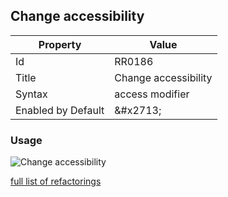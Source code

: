 ## Change accessibility

| Property | Value |
| -------- | ----- |
| Id | RR0186 |
| Title | Change accessibility |
| Syntax | access modifier |
| Enabled by Default | &\#x2713; |

### Usage

![Change accessibility](../../images/refactorings/ChangeAccessibility.png)

[full list of refactorings](Refactorings.md)
